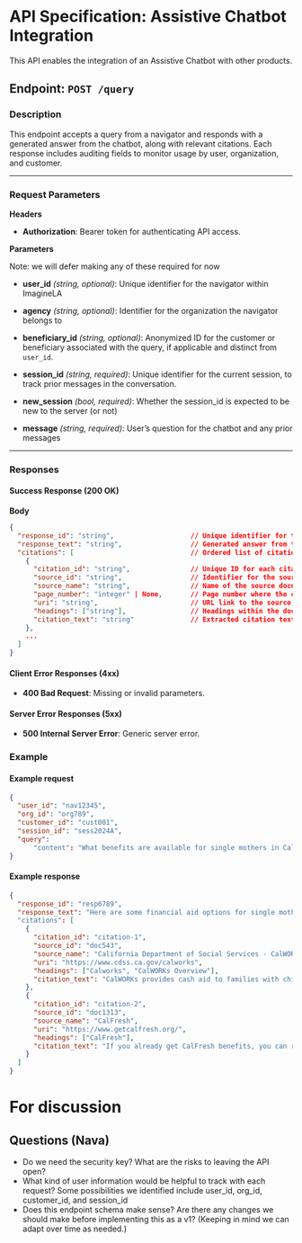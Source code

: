 # API Specification: Assistive Chatbot Integration
This API enables the integration of an Assistive Chatbot with other products.

## Endpoint: `POST /query`

### Description
This endpoint accepts a query from a navigator and responds with a generated answer from the chatbot, along with relevant citations. Each response includes auditing fields to monitor usage by user, organization, and customer.

---

### Request Parameters

**Headers**

- **Authorization**: Bearer token for authenticating API access.

**Parameters**

Note: we will defer making any of these required for now
- **user_id** _(string, optional)_: Unique identifier for the navigator within ImagineLA
- **agency** _(string, optional)_: Identifier for the organization the navigator belongs to
- **beneficiary_id** _(string, optional)_: Anonymized ID for the customer or beneficiary associated with the query, if applicable and distinct from `user_id`.

- **session_id** _(string, required)_: Unique identifier for the current session, to track prior messages in the conversation.
- **new_session** _(bool, required)_: Whether the session_id is expected to be new to the server (or not)
- **message** _(string, required)_: User’s question for the chatbot and any prior messages

---

### Responses

#### Success Response (200 OK)

**Body**

```json
{
  "response_id": "string",                   // Unique identifier for the chatbot response
  "response_text": "string",                 // Generated answer from the chatbot in Markdown format
  "citations": [                             // Ordered list of citations with mappings to the Markdown response text
    {
      "citation_id": "string",               // Unique ID for each citation
      "source_id": "string",                 // Identifier for the source document
      "source_name": "string",               // Name of the source document
      "page_number": "integer" | None,       // Page number where the citation is found, if available
      "uri": "string",                       // URL link to the source, if available
      "headings": ["string"],                // Headings within the document, if available
      "citation_text": "string"              // Extracted citation text
    },
    ...
  ]
}
```

#### Client Error Responses (4xx)

- **400 Bad Request**: Missing or invalid parameters.

#### Server Error Responses (5xx)

- **500 Internal Server Error**: Generic server error.
  
### Example

#### Example request

```json
{
  "user_id": "nav12345",
  "org_id": "org789",
  "customer_id": "cust001",
  "session_id": "sess2024A",
  "query": 
      "content": "What benefits are available for single mothers in California?",
}
```

#### Example response

```json
{
  "response_id": "resp6789",
  "response_text": "Here are some financial aid options for single mothers in California:\n\n- **CalWORKs**: This program provides cash aid to families with children.(citation-1)\n- **CalFresh**: A food assistance program for low-income individuals.(citation-2)\n\nFor more details, visit [CalWORKs Program](https://www.cdss.ca.gov/calworks)."
  "citations": [
    {
      "citation_id": "citation-1",
      "source_id": "doc543",
      "source_name": "California Department of Social Services - CalWORKs",
      "uri": "https://www.cdss.ca.gov/calworks",
      "headings": ["Calworks", "CalWORKs Overview"],
      "citation_text": "CalWORKs provides cash aid to families with children in California."
    },
    {
      "citation_id": "citation-2",
      "source_id": "doc1313",
      "source_name": "CalFresh",
      "uri": "https://www.getcalfresh.org/",
      "headings": ["CalFresh"],
      "citation_text": "If you already get CalFresh benefits, you can request replacement benefits for food you lost. If you don't already get CalFresh, learn more about Disaster CalFresh here."
    }
  ]
}
```

# For discussion

## Questions (Nava)
 - Do we need the security key? What are the risks to leaving the API open?
 - What kind of user information would be helpful to track with each request?
    Some possibilities we identified include user_id, org_id, customer_id, and session_id
 - Does this endpoint schema make sense? Are there any changes we should make before implementing this as a v1? (Keeping in mind we can adapt over time as needed.)
